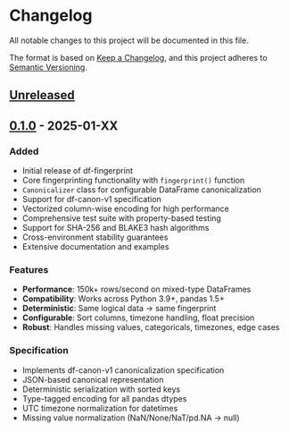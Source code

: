 # Changelog

All notable changes to this project will be documented in this file.

The format is based on [Keep a Changelog](https://keepachangelog.com/en/1.0.0/),
and this project adheres to [Semantic Versioning](https://semver.org/spec/v2.0.0.html).

## [Unreleased]

## [0.1.0] - 2025-01-XX

### Added
- Initial release of df-fingerprint
- Core fingerprinting functionality with `fingerprint()` function
- `Canonicalizer` class for configurable DataFrame canonicalization
- Support for df-canon-v1 specification
- Vectorized column-wise encoding for high performance
- Comprehensive test suite with property-based testing
- Support for SHA-256 and BLAKE3 hash algorithms
- Cross-environment stability guarantees
- Extensive documentation and examples

### Features
- **Performance**: 150k+ rows/second on mixed-type DataFrames
- **Compatibility**: Works across Python 3.9+, pandas 1.5+
- **Deterministic**: Same logical data → same fingerprint
- **Configurable**: Sort columns, timezone handling, float precision
- **Robust**: Handles missing values, categoricals, timezones, edge cases

### Specification
- Implements df-canon-v1 canonicalization specification
- JSON-based canonical representation
- Deterministic serialization with sorted keys
- Type-tagged encoding for all pandas dtypes
- UTC timezone normalization for datetimes
- Missing value normalization (NaN/None/NaT/pd.NA → null)

[Unreleased]: https://github.com/hjk612/df-fingerprint/compare/v0.1.0...HEAD
[0.1.0]: https://github.com/hjk612/df-fingerprint/releases/tag/v0.1.0